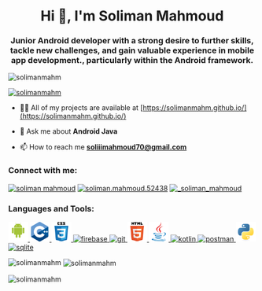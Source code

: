 <h1 align="center">Hi 👋, I'm Soliman Mahmoud</h1>
<h3 align="center">Junior Android developer with a strong desire to further skills, tackle new challenges, and gain valuable experience in mobile app development., particularly within the Android framework.</h3>

<p align="left"> <img src="https://komarev.com/ghpvc/?username=solimanmahm&label=Profile%20views&color=0e75b6&style=flat" alt="solimanmahm" /> </p>

<p align="left"> <a href="https://github.com/ryo-ma/github-profile-trophy"><img src="https://github-profile-trophy.vercel.app/?username=solimanmahm" alt="solimanmahm" /></a> </p>

- 👨‍💻 All of my projects are available at [https://solimanmahm.github.io/](https://solimanmahm.github.io/)

- 💬 Ask me about **Android Java**

- 📫 How to reach me **soliiimahmoud70@gmail.com**

<h3 align="left">Connect with me:</h3>
<p align="left">
<a href="https://linkedin.com/in/soliman mahmoud" target="blank"><img align="center" src="https://raw.githubusercontent.com/rahuldkjain/github-profile-readme-generator/master/src/images/icons/Social/linked-in-alt.svg" alt="soliman mahmoud" height="30" width="40" /></a>
<a href="https://fb.com/soliman.mahmoud.52438" target="blank"><img align="center" src="https://raw.githubusercontent.com/rahuldkjain/github-profile-readme-generator/master/src/images/icons/Social/facebook.svg" alt="soliman.mahmoud.52438" height="30" width="40" /></a>
<a href="https://codeforces.com/profile/_soliman_mahmoud" target="blank"><img align="center" src="https://raw.githubusercontent.com/rahuldkjain/github-profile-readme-generator/master/src/images/icons/Social/codeforces.svg" alt="_soliman_mahmoud" height="30" width="40" /></a>
</p>

<h3 align="left">Languages and Tools:</h3>
<p align="left"> <a href="https://developer.android.com" target="_blank" rel="noreferrer"> <img src="https://raw.githubusercontent.com/devicons/devicon/master/icons/android/android-original-wordmark.svg" alt="android" width="40" height="40"/> </a> <a href="https://www.w3schools.com/cpp/" target="_blank" rel="noreferrer"> <img src="https://raw.githubusercontent.com/devicons/devicon/master/icons/cplusplus/cplusplus-original.svg" alt="cplusplus" width="40" height="40"/> </a> <a href="https://www.w3schools.com/css/" target="_blank" rel="noreferrer"> <img src="https://raw.githubusercontent.com/devicons/devicon/master/icons/css3/css3-original-wordmark.svg" alt="css3" width="40" height="40"/> </a> <a href="https://firebase.google.com/" target="_blank" rel="noreferrer"> <img src="https://www.vectorlogo.zone/logos/firebase/firebase-icon.svg" alt="firebase" width="40" height="40"/> </a> <a href="https://git-scm.com/" target="_blank" rel="noreferrer"> <img src="https://www.vectorlogo.zone/logos/git-scm/git-scm-icon.svg" alt="git" width="40" height="40"/> </a> <a href="https://www.w3.org/html/" target="_blank" rel="noreferrer"> <img src="https://raw.githubusercontent.com/devicons/devicon/master/icons/html5/html5-original-wordmark.svg" alt="html5" width="40" height="40"/> </a> <a href="https://www.java.com" target="_blank" rel="noreferrer"> <img src="https://raw.githubusercontent.com/devicons/devicon/master/icons/java/java-original.svg" alt="java" width="40" height="40"/> </a> <a href="https://kotlinlang.org" target="_blank" rel="noreferrer"> <img src="https://www.vectorlogo.zone/logos/kotlinlang/kotlinlang-icon.svg" alt="kotlin" width="40" height="40"/> </a> <a href="https://postman.com" target="_blank" rel="noreferrer"> <img src="https://www.vectorlogo.zone/logos/getpostman/getpostman-icon.svg" alt="postman" width="40" height="40"/> </a> <a href="https://www.python.org" target="_blank" rel="noreferrer"> <img src="https://raw.githubusercontent.com/devicons/devicon/master/icons/python/python-original.svg" alt="python" width="40" height="40"/> </a> <a href="https://www.sqlite.org/" target="_blank" rel="noreferrer"> <img src="https://www.vectorlogo.zone/logos/sqlite/sqlite-icon.svg" alt="sqlite" width="40" height="40"/> </a> </p>

<p><img align="left" src="https://github-readme-stats.vercel.app/api/top-langs?username=solimanmahm&show_icons=true&locale=en&layout=compact" alt="solimanmahm" /></p>

<p>&nbsp;<img align="center" src="https://github-readme-stats.vercel.app/api?username=solimanmahm&show_icons=true&locale=en" alt="solimanmahm" /></p>

<p><img align="center" src="https://github-readme-streak-stats.herokuapp.com/?user=solimanmahm&" alt="solimanmahm" /></p>
